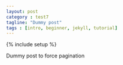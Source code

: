 ```yaml
---
layout: post
category : test7
tagline: "Dummy post"
tags : [intro, beginner, jekyll, tutorial]
---
```

{% include setup %}

Dummy post to force pagination

